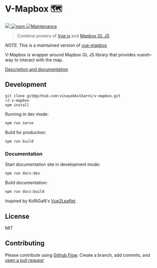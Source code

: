 # V-Mapbox 🗺 

<a title="deploy" href="https://github.com/algolia/shipjs" rel="nofollow">
  <img src="https://img.shields.io/badge/deploy-🛳%20Ship.js-blue?style=flat" />
</a>
<a title="npm" href="https://www.npmjs.com/package/v-mapbox" rel="nofollow">
  <img alt="npm" src="https://img.shields.io/npm/v/v-mapbox?label=npm%40latest&logo=npm">
</a>
<a title="maintenance" href="" rel="nofollow">
  <img alt="Maintenance" src="https://img.shields.io/maintenance/yes/2020">
</a>

> Combine powers of [Vue.js](https://vuejs.org/) and [Mapbox GL JS](https://mapbox.com/mapbox-gl-js)

_NOTE_: This is a maintained version of [vue-mapbox](https://github.com/soal/vue-mapbox)

V-Mapbox is wrapper around Mapbox GL JS library that provides vueish-way to interact with the map.

[Description and documentation](https://v-mapbox.netlify.app/)

## Development

```sh
git clone git@github.com:vinayakkulkarni/v-mapbox.git
cd v-mapbox
npm install
```

Running in dev mode:

```sh
npm run serve
```

Build for production:

```sh
npm run build
```

### Documentation

Start documentation site in development mode:
```sh
npm run docs:dev
```

Build documentation:
```sh
npm run docs:build
```

Inspired by KoRiGaN's [Vue2Leaflet](https://github.com/KoRiGaN/Vue2Leaflet).

## License
MIT

## Contributing
Please contribute using [Github Flow](https://guides.github.com/introduction/flow/). Create a branch, add commits, and [open a pull request](https://github.com/vinayakkulkarni/v-mapbox/compare)
